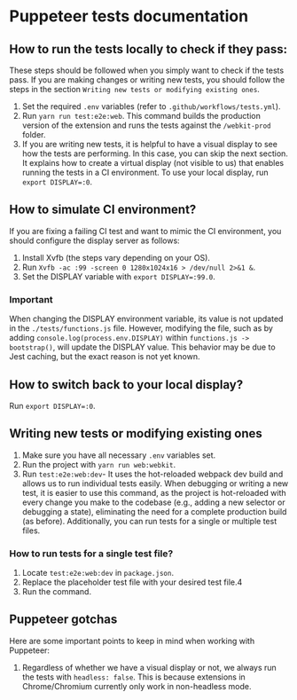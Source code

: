 # Puppeteer tests documentation
## How to run the tests locally to check if they pass:
These steps should be followed when you simply want to check if the tests pass. If you are making changes or writing new tests, you should follow
the steps in the section `Writing new tests or modifying existing ones`.

1. Set the required `.env` variables (refer to `.github/workflows/tests.yml`).
2. Run `yarn run test:e2e:web`. This command builds the production version of the extension and runs the tests against the `/webkit-prod` folder.
3. If you are writing new tests, it is helpful to have a visual display to see how the tests are performing. In this case, you can skip the next section. It explains how to create a virtual display (not visible to us) that enables running the tests in a CI environment. To use your local display, run `export DISPLAY=:0`.

## How to simulate CI environment?
If you are fixing a failing CI test and want to mimic the CI environment, you should configure the display server as follows:

1. Install Xvfb (the steps vary depending on your OS).
2. Run `Xvfb -ac :99 -screen 0 1280x1024x16 > /dev/null 2>&1 &`.
3. Set the DISPLAY variable with `export DISPLAY=:99.0`.

### Important
When changing the DISPLAY environment variable, its value is not updated in the `./tests/functions.js` file. However, modifying the file, such as by adding `console.log(process.env.DISPLAY)` within `functions.js -> bootstrap()`, will update the DISPLAY value. This behavior may be due to Jest caching, but the exact reason is not yet known.

## How to switch back to your local display?
Run `export DISPLAY=:0`.

## Writing new tests or modifying existing ones
1. Make sure you have all necessary `.env` variables set.
2. Run the project with `yarn run web:webkit`.
2. Run `test:e2e:web:dev`- It uses the hot-reloaded webpack dev build and allows us to run individual tests easily. When debugging or writing a new test, it is easier to use this command, as the project is hot-reloaded with every change you make to the codebase (e.g., adding a new selector or debugging a state), eliminating the need for a complete production build (as before). Additionally, you can run tests for a single or multiple test files.
  
### How to run tests for a single test file?
1. Locate `test:e2e:web:dev` in `package.json`.
2. Replace the placeholder test file with your desired test file.4
3. Run the command.


## Puppeteer gotchas
Here are some important points to keep in mind when working with Puppeteer:

1. Regardless of whether we have a visual display or not, we always run the tests with `headless: false`. This is because extensions in Chrome/Chromium currently only work in non-headless mode.
